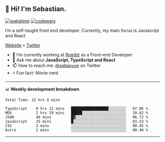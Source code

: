 ## 👋 Hi! I'm Sebastian.

[![wakatime](https://wakatime.com/badge/user/df0036c6-328a-4a39-be9b-e49417ed22a1.svg)](https://wakatime.com/@df0036c6-328a-4a39-be9b-e49417ed22a1)
[![codewars](https://www.codewars.com/users/sebavuye/badges/small)](https://www.codewars.com/users/sebavuye)

I’m a self-taught front end developer. Currently, my main focus is Javascript and React

[Website](https://sebastianvuye.be) • [Twitter](https://twitter.com/sebavuye)

- 🔭 I’m currently working at [Rombit](https://rombit.com/) as a Front-end Developer
- 💬 Ask me about **JavaScript, TypeScript and React**
- 📫 How to reach me: [@sebavuye](https://twitter.com/sebavuye) on Twitter
- ⚡ Fun fact: Movie nerd

-------

📊 **Weekly development breakdown**

<!--START_SECTION:waka-->

```text
Total Time: 12 hrs 6 mins

TypeScript    8 hrs 12 mins   █████████████████░░░░░░░░   67.86 %
MDX           2 hrs 29 mins   █████░░░░░░░░░░░░░░░░░░░░   20.62 %
JSON          48 mins         █▓░░░░░░░░░░░░░░░░░░░░░░░   06.72 %
JavaScript    25 mins         █░░░░░░░░░░░░░░░░░░░░░░░░   03.53 %
CSS           3 mins          ░░░░░░░░░░░░░░░░░░░░░░░░░   00.45 %
Astro         2 mins          ░░░░░░░░░░░░░░░░░░░░░░░░░   00.40 %
```

<!--END_SECTION:waka-->
-------
